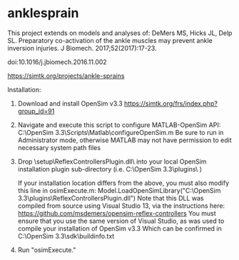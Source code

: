 # anklesprain

This project extends on models and analyses of:
DeMers MS, Hicks JL, Delp SL. Preparatory co-activation of the ankle muscles may prevent ankle inversion injuries. J Biomech. 2017;52(2017):17-23. 

doi:10.1016/j.jbiomech.2016.11.002

https://simtk.org/projects/ankle-sprains


Installation:

1) Download and install OpenSim v3.3
      https://simtk.org/frs/index.php?group_id=91

2) Navigate and execute this script to configure MATLAB-OpenSim API: C:\OpenSim 3.3\Scripts\Matlab\configureOpenSim.m
      Be sure to run in Administrator mode, otherwise MATLAB may not have permission to edit necessary system path files
   
3) Drop \setup\ReflexControllersPlugin.dll\ into your local OpenSim installation plugin sub-directory (i.e. C:\OpenSim 3.3\plugins\ )

   If your installation location differs from the above, you must also modify this line in osimExecute.m:
      Model.LoadOpenSimLibrary("C:\OpenSim 3.3\plugins\ReflexControllersPlugin.dll")
   Note that this DLL was compiled from source using Visual Studio 13, via the instructions here: 
      https://github.com/msdemers/opensim-reflex-controllers
   You must ensure that you use the same version of Visual Studio, as was used to compile your installation of OpenSim v3.3
   Which can be confirmed in C:\OpenSim 3.3\sdk\buildinfo.txt



3) Run "osimExecute." 

